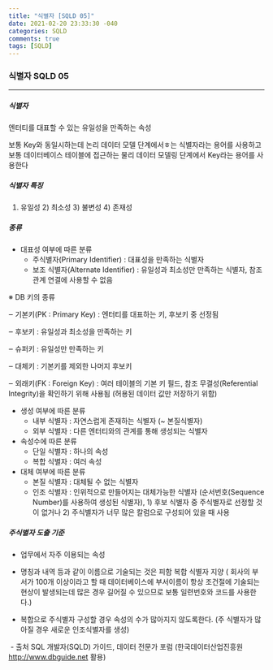 ```yaml
---
title: "식별자 [SQLD 05]"
date: 2021-02-20 23:33:30 -040
categories: SQLD
comments: true
tags: [SQLD]
---
```


### 식별자 SQLD 05

---------------

##### 식별자

엔터티를 대표할 수 있는 유일성을 만족하는 속성

보통 Key와 동일시하는데 논리 데이터 모델 단계에서ㅎ는 식별자라는 용어를 사용하고 보통 데이터베이스 테이블에 접근하는 물리 데이터 모델링 단계에서 Key라는 용어를 사용한다

##### 식별자 특징

 1) 유일성 2) 최소성 3) 불변성 4) 존재성

##### 종류

- 대표성 여부에 따른 분류
  - 주식별자(Primary Identifier) : 대표성을 만족하는 식별자
  - 보조 식별자(Alternate Identifier) : 유일성과 최소성만 만족하는 식별자, 참조 관계 연결에 사용할 수 없음

※ DB 키의 종류

‒    기본키(PK : Primary Key) : 엔터티를 대표하는 키, 후보키 중 선정됨

‒    후보키 : 유일성과 최소성을 만족하는 키

‒    슈퍼키 : 유일성만 만족하는 키

‒    대체키 : 기본키를 제외한 나머지 후보키

‒    외래키(FK : Foreign Key) : 여러 테이블의 기본 키 필드, 참조 무결성(Referential Integrity)을 확인하기 위해 사용됨 (허용된 데이터 값만 저장하기 위함)

- 생성 여부에 따른 분류
  - 내부 식별자 : 자연스럽게 존재하는 식별자 (~ 본질식별자)
  - 외부 식별자 : 다른 엔터티와의 관계를 통해 생성되는 식별자
- 속성수에 따른 분류
  - 단일 식별자 : 하나의 속성
  - 복합 식별자 : 여러 속성
- 대체 여부에 따른 분류
  - 본질 식별자 : 대체될 수 없는 식별자
  - 인조 식별자 : 인위적으로 만들어지는 대체가능한 식별자 (순서번호(Sequence Number)를 사용하여 생성된 식별자), 1) 후보 식별자 중 주식별자로 선정할 것이 없거나 2) 주식별자가 너무 많은 칼럼으로 구성되어 있을 때 사용

##### 주식별자 도출 기준

- 업무에서 자주 이용되는 속성

- 명칭과 내역 등과 같이 이름으로 기술되는 것은 피함 복합 식별자 지양 ( 회사의 부서가 100개 이상이라고 할 때 데이터베이스에 부서이름이 항상 조건절에 기술되는 현상이 발생되는데 많은 경우 길어질 수 있으므로 보통 일련번호와 코드를 사용한다.)
- 복합으로 주식별자 구성할 경우 속성의 수가 많아지지 않도록한다. (주 식별자가 많아질 경우 새로운 인조식별자를 생성)

​		-	출처 SQL 개발자(SQLD) 가이드, 데이터 전문가 포럼 (한국데이터산업진흥원 http://www.dbguide.net 활용)